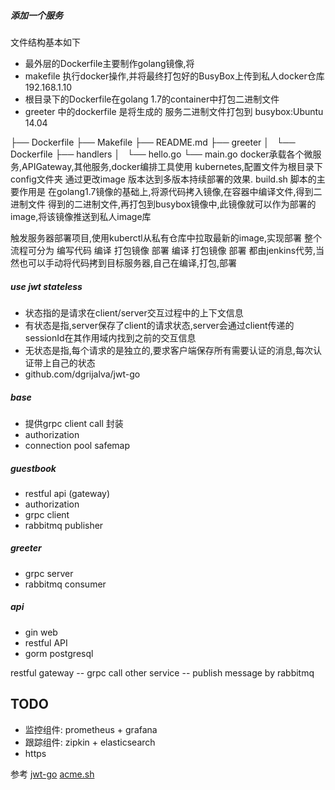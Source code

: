 ##### 添加一个服务
文件结构基本如下
- 最外层的Dockerfile主要制作golang镜像,将
- makefile 执行docker操作,并将最终打包好的BusyBox上传到私人docker仓库 192.168.1.10
- 根目录下的Dockerfile在golang 1.7的container中打包二进制文件
- greeter 中的dockerfile 是将生成的 服务二进制文件打包到 busybox:Ubuntu 14.04

├── Dockerfile
├── Makefile
├── README.md
├── greeter
│   └── Dockerfile
├── handlers
│   └── hello.go
└── main.go
docker承载各个微服务,APIGateway,其他服务,docker编排工具使用 kubernetes,配置文件为根目录下config文件夹
通过更改image 版本达到多版本持续部署的效果.
build.sh 脚本的主要作用是 在golang1.7镜像的基础上,将源代码拷入镜像,在容器中编译文件,得到二进制文件
得到的二进制文件,再打包到busybox镜像中,此镜像就可以作为部署的image,将该镜像推送到私人image库

触发服务器部署项目,使用kuberctl从私有仓库中拉取最新的image,实现部署
整个流程可分为 编写代码 编译 打包镜像 部署
编译 打包镜像 部署 都由jenkins代劳,当然也可以手动将代码拷到目标服务器,自己在编译,打包,部署

##### use jwt stateless 
- 状态指的是请求在client/server交互过程中的上下文信息
- 有状态是指,server保存了client的请求状态,server会通过client传递的sessionId在其作用域内找到之前的交互信息
- 无状态是指,每个请求的是独立的,要求客户端保存所有需要认证的消息,每次认证带上自己的状态
- github.com/dgrijalva/jwt-go


##### base
- 提供grpc client call 封装
- authorization
- connection pool safemap

##### guestbook 
- restful api (gateway)
- authorization
- grpc client
- rabbitmq publisher

##### greeter
- grpc server
- rabbitmq consumer

##### api
- gin web
- restful API
- gorm postgresql

restful gateway -- grpc call other service 
                -- publish message by rabbitmq

## TODO
- 监控组件: prometheus + grafana
- 跟踪组件: zipkin + elasticsearch
- https

参考
[jwt-go](https://godoc.org/github.com/dgrijalva/jwt-go#example-Parse--Hmac)
[acme.sh](https://github.com/Neilpang/acme.sh)
